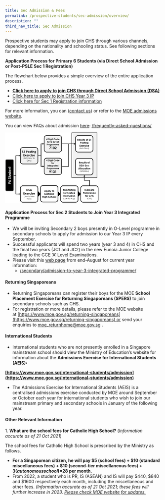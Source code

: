 ```yaml
---
title: Sec Admission & Fees
permalink: /prospective-students/sec-admission/overview/
description: ""
third_nav_title: Sec Admission
---
```

Prospective students may apply to join CHS through various channels, depending on the nationality and schooling status. See following sections for relevant information.

**Application Process for Primary 6 Students (via Direct School Admission or Post-PSLE Sec 1 Registration)**

The flowchart below provides a simple overview of the entire application process.

*   **[Click here to apply to join CHS through Direct School Admission (DSA)](https://staging.d26k7rl81eo6rb.amplifyapp.com/prospective-students/Sec-Admission/direct-school-admission/)**
*   [Click here to apply to join CHS Year 3 IP](https://staging.d26k7rl81eo6rb.amplifyapp.com/prospective-students/admission-to-ip-year-3/)
*   [Click here for Sec 1 Registration information](https://staging.d26k7rl81eo6rb.amplifyapp.com/prospective-students/Sec-Admission/level-1-registration/)

For more information, you can ([contact us](https://staging.d26k7rl81eo6rb.amplifyapp.com/contact-and-outreach/contact-school-and-services/overview/)) or refer to the [MOE admissions website](http://www.moe.gov.sg/education/admissions/secondary-one-posting/).

You can view FAQs about admission [here](https://staging.d26k7rl81eo6rb.amplifyapp.com/secondary/faqs/): [/frequently-asked-questions/](https://staging.d26k7rl81eo6rb.amplifyapp.com/secondary/faqs/)

<img src="/images/ps1.png" style="width:60%">

#### Application Process for Sec 2 Students to Join Year 3 Integrated Programme

*   We will be inviting Secondary 2 boys presently in O-Level programme in secondary schools to apply for admission to our Year 3 IP every September.
*   Successful applicants will spend two years (year 3 and 4) in CHS and the final two years (JC1 and JC2) in the new Eunoia Junior College leading to the GCE ‘A’ Level Examinations.
*   Please visit this [web page](https://staging.d26k7rl81eo6rb.amplifyapp.com/prospective-students/admission-to-ip-year-3/) from end-August for current year information: 
    *   [/secondary/admission-to-year-3-integrated-programme/](https://staging.d26k7rl81eo6rb.amplifyapp.com/prospective-students/admission-to-ip-year-3/)

#### Returning Singaporeans

*   Returning Singaporeans can register their boys for the MOE **School Placement Exercise for Returning Singaporeans (**SPERS**)** to join secondary schools such as CHS.
*   For registration or more details, please refer to the MOE website at [https://www.moe.gov.sg/returning-singaporeans](https://www.moe.gov.sg/returning-singaporeans) or send your enquiries to [moe\_returnhome@moe.gov.sg](mailto:moe_returnhome@moe.gov.sg) .

#### International Students

*   International students who are not presently enrolled in a Singapore mainstream school should view the Ministry of Education’s website for information about the **Admissions Exercise for International Students (AEIS):** 

**[https://www.moe.gov.sg/international-students/admission](https://www.moe.gov.sg/international-students/admission)**

*   The Admissions Exercise for International Students (AEIS) is a centralised admissions exercise conducted by MOE around September or October each year for international students who wish to join our mainstream primary and secondary schools in January of the following year.

#### Other Relevant Information

1. **What are the school fees for Catholic High School?** (_Information accurate as of 21 Oct 2021_)

The school fees for Catholic High School is prescribed by the Ministry as follows.

*   **For a Singaporean citizen, he will pay $5 (school fees) + $10 (standard miscellaneous fees) + $10 (second-tier miscellaneous fees) + $3 (autonomous school) = $28 per month.**
*   From 2022, a student who is PR, IS (ASEAN) and IS will pay $440, $840 and $1600 respectively each month, including the miscellaneous and other fees. _(Information accurate as of 21 Oct 2021; these fees will further increase in 2023._ [_Please check MOE website for updates._](https://www.moe.gov.sg/financial-matters/fees)